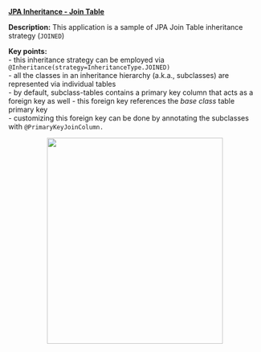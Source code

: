 **[JPA Inheritance - Join Table](https://github.com/AnghelLeonard/Hibernate-SpringBoot/tree/master/HibernateSpringBootJoinTableInheritance)**

**Description:** This application is a sample of JPA Join Table inheritance strategy (`JOINED`)

**Key points:**\
     - this inheritance strategy can be employed via `@Inheritance(strategy=InheritanceType.JOINED)`\
     - all the classes in an inheritance hierarchy (a.k.a., subclasses) are represented via individual tables\
     - by default, subclass-tables contains a primary key column that acts as a foreign key  as well - this foreign key references the *base class* table primary key\
     - customizing this foreign key can be done by annotating the subclasses with `@PrimaryKeyJoinColumn.`  

<a href="https://leanpub.com/java-persistence-performance-illustrated-guide"><p align="center"><img src="https://github.com/AnghelLeonard/Hibernate-SpringBoot/blob/master/Java%20Persistence%20Performance%20Illustrated%20Guide.jpg" height="410" width="350"/></p></a>
